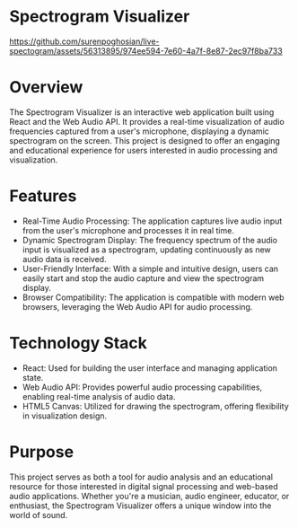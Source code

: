 # Spectrogram Visualizer

https://github.com/surenpoghosian/live-spectogram/assets/56313895/974ee594-7e60-4a7f-8e87-2ec97f8ba733


# Overview

The Spectrogram Visualizer is an interactive web application built using React and the Web Audio API. It provides a real-time visualization of audio frequencies captured from a user's microphone, displaying a dynamic spectrogram on the screen. This project is designed to offer an engaging and educational experience for users interested in audio processing and visualization.

# Features

- Real-Time Audio Processing: The application captures live audio input from the user's microphone and processes it in real time.
- Dynamic Spectrogram Display: The frequency spectrum of the audio input is visualized as a spectrogram, updating continuously as new audio data is received.
- User-Friendly Interface: With a simple and intuitive design, users can easily start and stop the audio capture and view the spectrogram display.
- Browser Compatibility: The application is compatible with modern web browsers, leveraging the Web Audio API for audio processing.

# Technology Stack

- React: Used for building the user interface and managing application state.
- Web Audio API: Provides powerful audio processing capabilities, enabling real-time analysis of audio data.
- HTML5 Canvas: Utilized for drawing the spectrogram, offering flexibility in visualization design.

# Purpose

This project serves as both a tool for audio analysis and an educational resource for those interested in digital signal processing and web-based audio applications. Whether you're a musician, audio engineer, educator, or enthusiast, the Spectrogram Visualizer offers a unique window into the world of sound.

